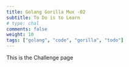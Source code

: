 ```yaml
---
title: Golang Gorilla Mux -02
subtitle: To Do is to Learn
# type: chal
comments: false
weight: 10
tags: ["golang", "code", "gorilla", "todo"]
---
```

This is the Challenge page
